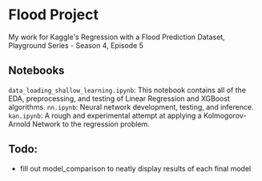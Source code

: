 # Flood Project
My work for  Kaggle's Regression with a Flood Prediction Dataset, Playground Series - Season 4, Episode 5

## Notebooks
`data_loading_shallow_learning.ipynb`: This notebook contains all of the EDA, preprocessing, and testing of Linear Regression and XGBoost algorithms. 
`nn.ipynb`: Neural network development, testing, and inference. 
`kan.ipynb`: A rough and experimental attempt at applying a Kolmogorov-Arnold Network to the regression problem. 


## Todo: 
* fill out model_comparison to neatly display results of each final model